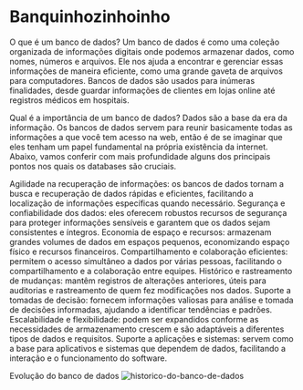 # Banquinhozinhoinho
O que é um banco de dados?
Um banco de dados é como uma coleção organizada de informações digitais onde podemos armazenar dados, como nomes, números e arquivos. Ele nos ajuda a encontrar e gerenciar essas informações de maneira eficiente, como uma grande gaveta de arquivos para computadores. Bancos de dados são usados para inúmeras finalidades, desde guardar informações de clientes em lojas online até registros médicos em hospitais.

Qual é a importância de um banco de dados?
Dados são a base da era da informação. Os bancos de dados servem para reunir basicamente todas as informações a que você tem acesso na web, então é de se imaginar que eles tenham um papel fundamental na própria existência da internet.
Abaixo, vamos conferir com mais profundidade alguns dos principais pontos nos quais os databases são cruciais.

Agilidade na recuperação de informações: os bancos de dados tornam a busca e recuperação de dados rápidas e eficientes, facilitando a localização de informações específicas quando necessário.
Segurança e confiabilidade dos dados: eles oferecem robustos recursos de segurança para proteger informações sensíveis e garantem que os dados sejam consistentes e íntegros.
Economia de espaço e recursos: armazenam grandes volumes de dados em espaços pequenos, economizando espaço físico e recursos financeiros.
Compartilhamento e colaboração eficientes: permitem o acesso simultâneo a dados por várias pessoas, facilitando o compartilhamento e a colaboração entre equipes.
Histórico e rastreamento de mudanças: mantêm registros de alterações anteriores, úteis para auditorias e rastreamento de quem fez modificações nos dados.
Suporte a tomadas de decisão: fornecem informações valiosas para análise e tomada de decisões informadas, ajudando a identificar tendências e padrões.
Escalabilidade e flexibilidade: podem ser expandidos conforme as necessidades de armazenamento crescem e são adaptáveis a diferentes tipos de dados e requisitos.
Suporte a aplicações e sistemas: servem como a base para aplicativos e sistemas que dependem de dados, facilitando a interação e o funcionamento do software.

Evolução do banco de dados
![historico-do-banco-de-dados](https://github.com/Pabenini/Banquinhozinhoinho/assets/142833867/4967a0e1-c50e-43e8-b398-cfe160459c36)
